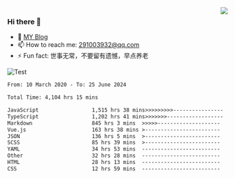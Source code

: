 <img align='right' src='https://github-readme-stats.vercel.app/api?username=niaogege&show_icons=true&theme=radical'/>

### Hi there 👋

- 🌱 [MY Blog](https://bythewayer.com/)
- 📫 How to reach me: 291003932@qq.com
- ⚡ Fun fact:  世事无常，不要留有遗憾，早点养老

![Test](https://github-readme-stats.vercel.app/api/top-langs/?username=niaogege&layout=compact)

<!--START_SECTION:waka-->

```txt
From: 10 March 2020 - To: 25 June 2024

Total Time: 4,104 hrs 15 mins

JavaScript                 1,515 hrs 38 mins>>>>>>>>>----------------   36.93 %
TypeScript                 1,202 hrs 41 mins>>>>>>>------------------   29.30 %
Markdown                   845 hrs 3 mins  >>>>>--------------------   20.59 %
Vue.js                     163 hrs 38 mins >------------------------   03.99 %
JSON                       136 hrs 5 mins  >------------------------   03.32 %
SCSS                       85 hrs 39 mins  >------------------------   02.09 %
YAML                       34 hrs 53 mins  -------------------------   00.85 %
Other                      32 hrs 28 mins  -------------------------   00.79 %
HTML                       28 hrs 13 mins  -------------------------   00.69 %
CSS                        12 hrs 59 mins  -------------------------   00.32 %
```

<!--END_SECTION:waka-->
